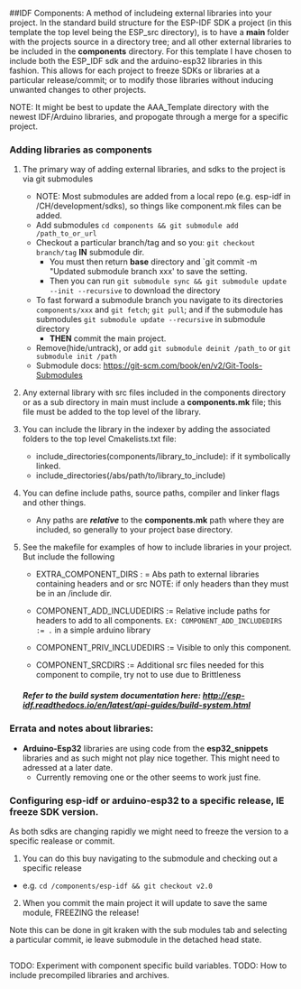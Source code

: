##IDF Components: A method of includeing external libraries into your project.
In the standard build structure for the ESP-IDF SDK a project (in this template the top level being the ESP_src directory),
is to have a **main** folder with the projects source in a directory tree; and all other external libraries to
be included in the **components** directory.  For this template I have chosen to include both the ESP_IDF sdk and the arduino-esp32
libraries in this fashion. This allows for each project to freeze SDKs or libraries at a particular release/commit; or to modify those
libraries without inducing unwanted changes to other projects.

NOTE: It might be best to update the AAA_Template directory with the newest IDF/Arduino libraries, and propogate through a merge for a specific project.


### Adding libraries as components
1. The primary way of adding external libraries, and sdks to the project is via git submodules
    * NOTE: Most submodules are added from a local repo (e.g. esp-idf in /CH/development/sdks),
     so things like component.mk files can be added.
    * Add submodules `cd components && git submodule add /path_to_or_url`
    * Checkout a particular branch/tag and so you: `git checkout branch/tag` **IN** submodule dir.
        * You must then return **base** directory and `git commit -m "Updated submodule branch xxx' to save the setting.
        * Then you can run `git submodule sync && git submodule update --init --recursive`  to download the directory
    * To fast forward a submodule branch you navigate to its directories `components/xxx` and `git fetch`; `git pull`; 
   and if the submodule has submodules `git submodule update --recursive` in submodule directory
        * **THEN** commit the main project. 
    * Remove(hide/untrack), or add `git submodule deinit /path_to` or `git submodule init /path`
    * Submodule docs: https://git-scm.com/book/en/v2/Git-Tools-Submodules
    
1. Any external library with src files included in the components directory or as a sub directory in main must include 
a **components.mk** file; this file must be added to the top level of the library.

2. You can include the library in the indexer by adding the associated folders to the top level Cmakelists.txt file:
    * include_directories(components/library_to_include): if it symbolically linked.
    * include_directories(/abs/path/to/library_to_include)

2. You can define include paths, source paths, compiler and linker flags and other things.
    * Any paths are **_relative_** to the **components.mk** path where they are included, so generally to your project base directory.
    
3. See the makefile for examples of how to include libraries in your project. But include the following
    * EXTRA_COMPONENT_DIRS : = Abs path to external libraries containing headers and or src NOTE: if only headers than they must be in an /include dir.
    * COMPONENT_ADD_INCLUDEDIRS := Relative include paths for headers to add to all components. `EX: COMPONENT_ADD_INCLUDEDIRS := .` in a simple arduino library

    * COMPONENT_PRIV_INCLUDEDIRS := Visible to only this component.
    * COMPONENT_SRCDIRS :=  Additional src files needed for this component to compile, try not to use due to Brittleness
    
   ##### Refer to the build system documentation here: http://esp-idf.readthedocs.io/en/latest/api-guides/build-system.html
### Errata and notes about libraries:
- **Arduino-Esp32** libraries are using code from the **esp32_snippets** libraries and as such might not play
nice together.  This might need to adressed at a later date.
    - Currently removing one or the other seems to work just fine.


### Configuring esp-idf or arduino-esp32 to a specific release, IE freeze SDK version.
As both sdks are changing rapidly we might need to freeze the version to a specific realease or commit.
1) You can do this buy navigating to the submodule and checking out a specific release
* e.g. `cd /components/esp-idf && git checkout v2.0`
2) When you commit the main project it will update to save the same module, FREEZING the release!

Note this can be done in git kraken with the sub modules tab and selecting a particular commit, ie leave submodule in the detached head state.

##



TODO: Experiment with component specific build variables.
TODO: How to include precompiled libraries and archives.